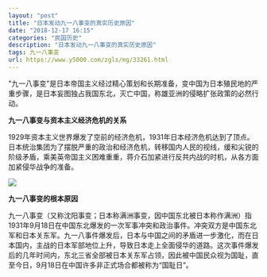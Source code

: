 ```yaml
---
layout: "post"
title: "日本发动九一八事变的真实历史原因"
date: "2018-12-17 16:15"
categories: "民国历史"
description: "日本发动九一八事变的真实历史原因"
tags: 九一八事变
url: https://www.y5000.com/zgls/mg/33261.html
---
```






"九一八事变"是日本帝国主义经过精心策划和长期准备，变中国为日本殖民地的严重步骤，是日本妄图独占我国东北，灭亡中国，称雄亚洲的侵略扩张政策的必然行动。

**九一八事变与资本主义经济危机的关系**

1929年资本主义世界爆发了空前的经济危机，1931年日本经济危机达到了顶点。日本统治集团为了摆脱严重的政治和经济危机，转移国内人民的视线，缓和尖锐的阶级矛盾，乘美英帝国主义困难重重，蒋介石加紧进行反共内战的时机，从各方面加紧侵华战争的准备。

![](https://img.y5000.com/uploads/allimg/180918/8-1P91Q13329192.jpg)

**九一八事变的根本原因**

九一八事变（又称沈阳事变；日本称满洲事变，因中国东北被日本称作满洲）指1931年9月18日在中国东北爆发的一次军事冲突和政治事件。冲突双方是中国东北军和日本关东军。九一八事件爆发后，日本与中国之间的矛盾进一步激化，而在日本国内，主战的日本军部地位上升，导致日本走上全面侵华的道路。这次事件爆发后的几年时间内，东北三省全部被日本关东军占领，因此被中国民众视为国耻，直至今日，9月18日在中国许多非正式场合都被称为“国耻日”。
